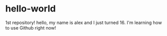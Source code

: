# hello-world
1st repository!
hello, my name is alex and I just turned 16. I'm learning how to use Github right now!
